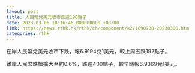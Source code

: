 ```yaml
---
layout: post
title: 人民幣兌美元收市跌逾190點子
date: 2023-03-06 18:16:46.000000000 +08:00
link: https://news.rthk.hk/rthk/ch/component/k2/1690738-20230306.htm
categories: rthk
---
```


在岸人民幣兌美元收市下跌，報6.9194兌1美元，較上周五跌192點子。

離岸人民幣跌幅擴大至約0.6%，跌逾400點子，較早時報6.9369兌1美元。
